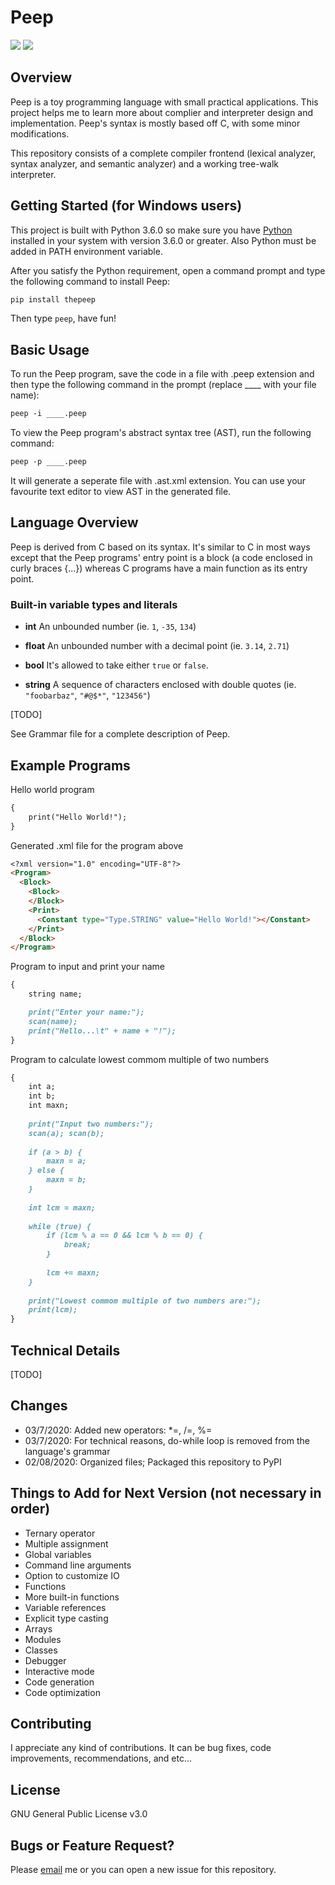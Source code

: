 # Peep

![](https://img.shields.io/badge/pypi-1.1.2-blue)
![](https://img.shields.io/badge/version-v1.1.2-blue)

## Overview

Peep is a toy programming language with small practical applications. This project helps me to learn more about complier and interpreter design and implementation. Peep's syntax is mostly based off C, with some minor modifications.

This repository consists of a complete compiler frontend (lexical analyzer, syntax analyzer, and semantic analyzer) and a working tree-walk interpreter.

## Getting Started (for Windows users)

This project is built with Python 3.6.0 so make sure you have [Python](https://www.python.org/downloads/) installed in your system with version 3.6.0 or greater. Also Python must be added in PATH environment variable.

After you satisfy the Python requirement, open a command prompt and type the following command to install Peep:
```markdown
pip install thepeep
```

Then type ```peep```, have fun!

## Basic Usage

To run the Peep program, save the code in a file with .peep extension and then type the following command in the prompt (replace ____ with your file name):
```markdown
peep -i ____.peep
```

To view the Peep program's abstract syntax tree (AST), run the following command:
```markdown
peep -p ____.peep
```
It will generate a seperate file with .ast.xml extension. You can use your favourite text editor to view AST in the generated file.

## Language Overview

Peep is derived from C based on its syntax. It's similar to C in most ways except that the Peep programs' entry point is a block (a code enclosed in curly braces {...}) whereas C programs have a main function as its entry point.

### Built-in variable types and literals

- **int** An unbounded number (ie. ```1```, ```-35```, ```134```)

- **float** An unbounded number with a decimal point (ie. ```3.14```, ```2.71```)

- **bool** It's allowed to take either ```true``` or ```false```.

- **string** A sequence of characters enclosed with double quotes (ie. ```"foobarbaz"```, ```"#@$*"```, ```"123456"```)

[TODO]

See Grammar file for a complete description of Peep.

## Example Programs

Hello world program
```markdown
{
    print("Hello World!");
}
```

Generated .xml file for the program above
```markdown
<?xml version="1.0" encoding="UTF-8"?>
<Program>
  <Block>
    <Block>
    </Block>
    <Print>
      <Constant type="Type.STRING" value="Hello World!"></Constant>
    </Print>
  </Block>
</Program>
```

Program to input and print your name
```markdown
{
    string name;

    print("Enter your name:");
    scan(name);
    print("Hello...\t" + name + "!");
}
```

Program to calculate lowest commom multiple of two numbers
```markdown
{
    int a;
    int b;
    int maxn;
    
    print("Input two numbers:");
    scan(a); scan(b);
    
    if (a > b) {
        maxn = a;
    } else {
        maxn = b;
    }
    
    int lcm = maxn;
    
    while (true) {
        if (lcm % a == 0 && lcm % b == 0) {
            break;
        }
        
        lcm += maxn;
    }
    
    print("Lowest commom multiple of two numbers are:");
    print(lcm);
}
```

## Technical Details

[TODO]

## Changes
- 03/7/2020: Added new operators: *=, /=, %=
- 03/7/2020: For technical reasons, do-while loop is removed from the language's grammar
- 02/08/2020: Organized files; Packaged this repository to PyPI

## Things to Add for Next Version (not necessary in order)
- Ternary operator
- Multiple assignment
- Global variables
- Command line arguments
- Option to customize IO
- Functions
- More built-in functions
- Variable references
- Explicit type casting
- Arrays
- Modules
- Classes
- Debugger
- Interactive mode
- Code generation
- Code optimization

## Contributing

I appreciate any kind of contributions. It can be bug fixes, code improvements, recommendations, and etc...

## License

GNU General Public License v3.0

## Bugs or Feature Request?

Please [email](mailto:codingexpert123@gmail.com) me or you can open a new issue for this repository.